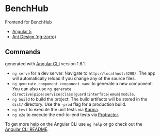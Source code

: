 # BenchHub

Frontend for BenchHub 

- [Angular 5](https://angular.io/)
- [Ant Design (ng-zorro)](https://github.com/NG-ZORRO/ng-zorro-antd)

## Commands

generated with [Angular CLI](https://github.com/angular/angular-cli) version 1.6.1.

- `ng serve` for a dev server. Navigate to `http://localhost:4200/`. The app will automatically reload if you change any of the source files.
- `ng generate component component-name` to generate a new component. You can also use `ng generate directive|pipe|service|class|guard|interface|enum|module`.
- `ng build` to build the project. The build artifacts will be stored in the `dist/` directory. Use the `-prod` flag for a production build.
- `ng test` to execute the unit tests via [Karma](https://karma-runner.github.io).
- `ng e2e` to execute the end-to-end tests via [Protractor](http://www.protractortest.org/).

To get more help on the Angular CLI use `ng help` or go check out the [Angular CLI README](https://github.com/angular/angular-cli/blob/master/README.md).
